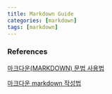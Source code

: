 ```yaml
---
title: Markdown Guide 
categories: [markdown]
tags: [markdown]
---
```



### References

[마크다운(MARKDOWN) 문법 사용법](https://eungbean.github.io/2018/06/11/How-to-use-markdown/)

[마크다운 markdown 작성법](https://gist.github.com/ihoneymon/652be052a0727ad59601)

